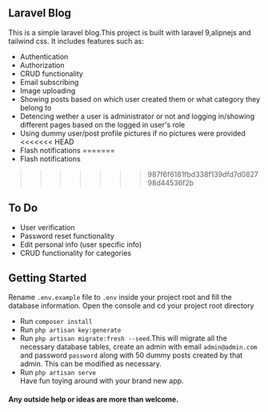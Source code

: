 ## Laravel Blog

This is a simple laravel blog.This project is built with laravel 9,alipnejs and tailwind css. It includes features such as:

- Authentication
- Authorization
- CRUD functionality
- Email subscribing
- Image uploading
- Showing posts based on which user created them or what category they belong to
- Detencing wether a user is administrator or not and logging in/showing different pages based on the logged in user's role
- Using dummy user/post profile pictures if no pictures were provided
<<<<<<< HEAD
- Flash notifications
=======
- Flash notifications 
>>>>>>> 987f6f6181fbd338f139dfd7d082798d44536f2b

## To Do

- User verification
- Password reset functionality
- Edit personal info (user specific info)
- CRUD functionality for categories

## Getting Started

Rename `.env.example` file to `.env` inside your project root and fill the database information.
Open the console and cd your project root directory
- Run `composer install`
- Run `php artisan key:generate`
- Run `php artisan migrate:fresh --seed`.This will migrate all the necessary database tables, create an admin with email `admin@admin.com` and password `password` along with 50 dummy posts created by that admin. This can be modified as necessary.
- Run `php artisan serve`<br />
Have fun toying around with your brand new app.

#### Any outside help or ideas are more than welcome.
